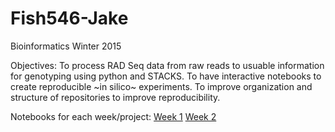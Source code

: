Fish546-Jake
============

Bioinformatics Winter 2015

Objectives:
  To process RAD Seq data from raw reads to usuable information for genotyping using python and STACKS. 
  To have interactive notebooks to create reproducible ~in silico~ experiments.
  To improve organization and structure of repositories to improve reproducibility. 

Notebooks for each week/project:
[Week 1](https://github.com/jheare/Fish546-Jake/blob/master/nb/Week1Notebook.md)
[Week 2](http://nbviewer.ipython.org/github/jheare/Fish546-Jake/blob/master/nb/RAD-Seq%20Process.ipynb)


